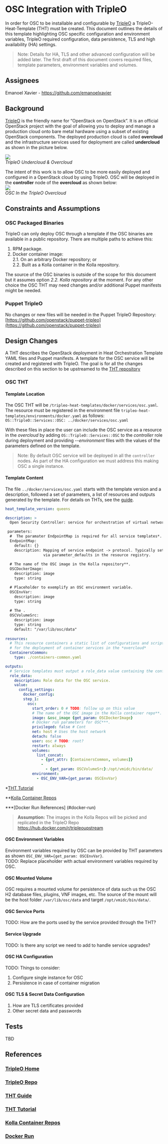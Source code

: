 # OSC Integration with TripleO
In order for OSC to be installable and configurable by [TripleO](#tripleo-home) a TripleO-Heat-Template (THT) must be created. This document outlines the details of this template highlighting OSC specific configuration and environment variables, TripleO required configuration, data persistence, TLS and high availability (HA) settings.   
> Note: Details for HA, TLS and other advanced configuration will be added later. The first draft of this document covers required files, template parameters, environment variables and volumes.  

## Assignees
Emanoel Xavier - https://github.com/emanoelxavier

## Background

[TripleO](#tripleo-home) is the friendly name for “OpenStack on OpenStack”. It is an official OpenStack project with the goal of allowing you to deploy and manage a production cloud onto bare metal hardware using a subset of existing OpenStack components.  The deployed production cloud is called **overcloud** and the infrastructure services used for deployment are called **undercloud** as shown in the picture below. 

![](./images/tripleo-services.png)  
*TripleO Undercloud & Overcloud*  

The intent of this work is to allow OSC to be more easily deployed and configured in a OpenStack cloud by using TripleO. OSC will be deployed in the **controller** node of the **overcloud** as shown below:  
![](./images/osc-tripleo-services.png)  
*OSC In the TripleO Overcloud*  

## Constraints and Assumptions
### OSC Packaged Binaries
TripleO can only deploy OSC through a template if the OSC binaries are available in a public repository. There are multiple paths to achieve this:  
1.  RPM package.  
2.  Docker container image:  
  2.1. On an arbitrary Docker repository; or  
  2.2. Built as a Kolla container in the Kolla repository.  

The source of the OSC binaries is outside of the scope for this document but it assumes option *2.2. Kolla repository* at the moment. For any other choice the OSC THT may need changes and/or additional Puppet manifests might be needed.   

### Puppet TripleO
No changes or new files will be needed in the Puppet TripleO Repository: [https://github.com/openstack/puppet-tripleo](https://github.com/openstack/puppet-tripleo)   

## Design Changes
A THT describes the OpenStack deployment in Heat Orchestration Template YAML files and Puppet manifests. A template for the OSC service will be created and registered with TripleO. The goal is for all the changes described on this section to be upstreamed to the [THT repository](#tripleo-repo)

### OSC THT  

#### Template Location  
The OSC THT will be  `/tripleo-heat-templates/docker/services/osc.yaml`. The resource must be registered in the environment file `tripleo-heat-templates/environments/docker.yaml` as follows:  
```OS::TripleO::Services::OSC: ../docker/services/osc.yaml```  

With these files in place the user can include the OSC service as a resource in the *overcloud* by adding `OS::TripleO::Services::OSC` to the *controller* role during deployment and providing *--environment* files with the values of the parameters defined on the template.   

> Note: By default OSC service will be deployed in all the `controller` nodes. As part of the HA configuration we must address this making OSC a single instance.  

#### Template Content
The file `../docker/services/osc.yaml` starts with the template version and a description, followed a set of parameters, a list of resources and outputs generated by the template. For details on THTs, see the [guide](#tht-guide).  

```yaml  
heat_template_version: queens

description: >
  Open Security Controller: service for orchestration of virtual network security functions.

 parameters:
  #  The paramater EndpointMap is required for all service templates*. TODO: Clarify how/why this is needed.
  EndpointMap:
    default: {}
    description: Mapping of service endpoint -> protocol. Typically set
                 via parameter_defaults in the resource registry.
				 
  # The name of the OSC image in the Kolla repository**.
  OSCDockerImage:
    description: image
    type: string

  # Placeholder to exemplify an OSC environment variable.
  OSCEnvVar:
    description: image
    type: string
	
  # The .
  OSCVolumeSrc:
    description: image
    type: string
	default: "/var/lib/osc/data"
	
resources:
  # This resource containers a static list of configurations and scripts necessary 
  # for the deployment of container services in the *overcloud*
  ContainersCommon:
    type: ./containers-common.yaml

outputs:
  # Service templates must output a role_data value containing the config_settings for the service configuration*.
  role_data:
    description: Role data for the OSC service.
    value:
      config_settings:
        docker_config:
        step_1:
          osc:
            start_order: 0 # TODO: follow up on this value
			# The name of the OSC image in the Kolla container repo**.
            image: &osc_image {get_param: OSCDockerImage}
			# Docker run parameters for OSC***.
            privileged: false # Cont
            net: host # Uses the host network
            detach: false
            user: osc # TODO: root?
            restart: always
            volumes:
              list_concat:
                - {get_attr: [ContainersCommon, volumes]}
                -
                  - {get_param: OSCVolumeSrc}:/opt/vmidc/bin/data/
            environment:
              - OSC_ENV_VAR={get_param: OSCEnvVar}
```  

*[THT Tutorial](#tht-tutorial)  

**[Kolla Container Repos](#kolla-container-repos)

***[Docker Run References] (#docker-run)

> **Assumption:** The images in the Kolla Repos will be picked and replicated in the TripleO Repo https://hub.docker.com/r/tripleoupstream 

#### OSC Environment Variables  
Environment variables required by OSC can be provided by THT parameters as shown `OSC_ENV_VAR={get_param: OSCEnvVar}`.  
TODO: Replace placeholder with actual environment variables required by OSC.  

#### OSC Mounted Volume  
OSC requires a mounted volume for persistence of data such us the OSC H2 database files, plugins, VNF images, etc. The source of the mount will be the host folder `/var/lib/osc/data` and target `/opt/vmidc/bin/data/`. 

#### OSC Service Ports  
TODO: How are the ports used by the service provided through the THT?

#### Service Upgrade  
TODO: Is there any script we need to add to handle service upgrades?

#### OSC HA Configuration  
TODO: Things to consider:  

1. Configure single instance for OSC
2. Persistence in case of container migration


#### OSC TLS & Secret Data Configuration  
1. How are TLS certificates provided  
2. Other secret data and passwords  

## Tests
TBD

## References
### [TripleO Home](http://tripleo.org/)  
### [TripleO Repo](https://github.com/openstack/tripleo-heat-templates)  
### [THT Guide](https://docs.openstack.org/heat/pike/template_guide/hot_guide.html)  
### [THT Tutorial](http://tripleo.org/install/developer/tht_walkthrough/changes-tht.html)  
### [Kolla Container Repos](https://hub.docker.com/r/kolla/centos-binary-neutron-server-opendaylight)  
### [Docker Run](https://docs.docker.com/engine/reference/run/)



